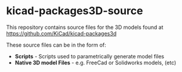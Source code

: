 # kicad-packages3D-source

This repository contains source files for the 3D models found at https://github.com/KiCad/kicad-packages3d

These source files can be in the form of:

* **Scripts** - Scripts used to parametrically generate model files
* **Native 3D model Files** - e.g. FreeCad or Solidworks models, (etc)
